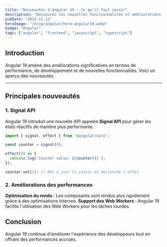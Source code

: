 ```yaml
---
title: "Nouveautés d'Angular 19 : Ce qu'il faut savoir"
description: "Découvrez les nouvelles fonctionnalités et améliorations apportées par Angular 19."
pubDate: "2024-11-12"
heroImage: "/blog/angular/hero-angular19.webp"
badge: "Angular"
tags: ["angular", "frontend", "javascript", "typescript"]
---
```


## Introduction

Angular 19 amène des améliorations significatives en termes de performance, de développement et de nouvelles fonctionnalités. Voici un aperçu des nouveautés.

---

## Principales nouveautés

### 1. Signal API
Angular 19 introduit une nouvelle API appelée **Signal API** pour gérer les états réactifs de manière plus performante.

```typescript
import { signal, effect } from '@angular/core';

const counter = signal(0);

effect(() => {
  console.log(`Counter value: ${counter()}`);
});

counter.set(1); // Met à jour la valeur et déclenche l'effet
```
### 2. Améliorations des performances
**Optimisation du rendu** : Les composants sont rendus plus rapidement grâce à des optimisations internes.
**Support des Web Workers** : Angular 19 facilite l'utilisation des Web Workers pour les tâches lourdes.

## Conclusion

Angular 19 continue d'améliorer l'expérience des développeurs tout en offrant des performances accrues.